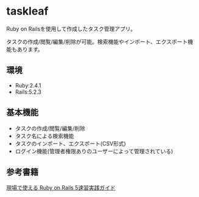 # taskleaf
Ruby on Railsを使用して作成したタスク管理アプリ。

タスクの作成/閲覧/編集/削除が可能。検索機能やインポート、エクスポート機能もあります。

## 環境
- Ruby:2.4.1
- Rails:5.2.3

## 基本機能
- タスクの作成/閲覧/編集/削除
- タスク名による検索機能
- タスクのインポート、エクスポート(CSV形式)
- ログイン機能(管理者権限ありのユーザーによって管理されている)

## 参考書籍
[現場で使える Ruby on Rails 5速習実践ガイド](https://book.mynavi.jp/ec/products/detail/id=93905 "現場で使える Ruby on Rails 5速習実践ガイド")

